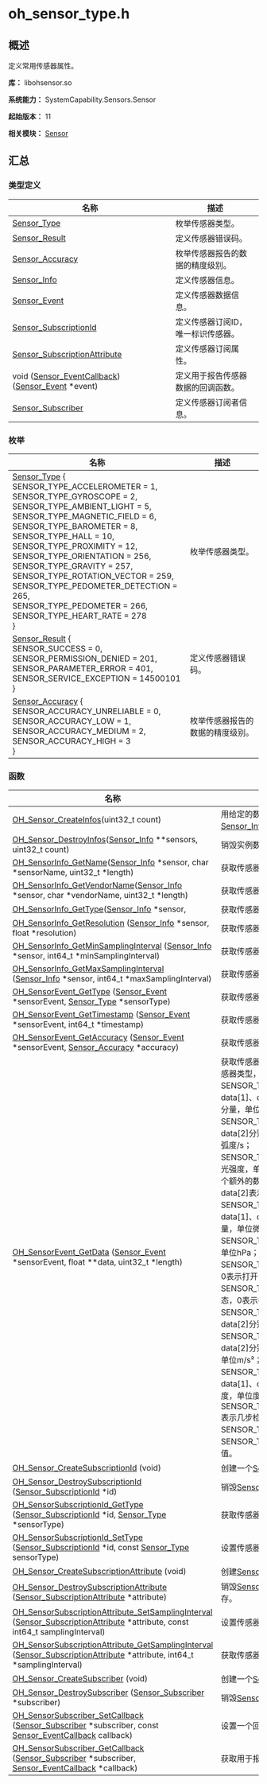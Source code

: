 # oh_sensor_type.h


## 概述

定义常用传感器属性。

**库：** libohsensor.so

**系统能力：** SystemCapability.Sensors.Sensor

**起始版本：** 11

**相关模块：** [Sensor](_sensor.md)


## 汇总


### 类型定义

| 名称 | 描述 |
| -------- | -------- |
| [Sensor_Type](_sensor.md#sensor_type) | 枚举传感器类型。  |
| [Sensor_Result](_sensor.md#sensor_result)                    | 定义传感器错误码。                 |
| [Sensor_Accuracy](_sensor.md#sensor_accuracy) | 枚举传感器报告的数据的精度级别。  |
| [Sensor_Info](_sensor.md#sensor_info) | 定义传感器信息。  |
| [Sensor_Event](_sensor.md#sensor_event) | 定义传感器数据信息。  |
| [Sensor_SubscriptionId](_sensor.md#sensor_subscriptionid) | 定义传感器订阅ID，唯一标识传感器。  |
| [Sensor_SubscriptionAttribute](_sensor.md#sensor_subscriptionattribute) | 定义传感器订阅属性。  |
| void ([Sensor_EventCallback](_sensor.md#sensor_eventcallback)) ([Sensor_Event](_sensor.md#sensor_event) \*event) | 定义用于报告传感器数据的回调函数。  |
| [Sensor_Subscriber](_sensor.md#sensor_subscriber) | 定义传感器订阅者信息。  |


### 枚举

| 名称 | 描述 |
| -------- | -------- |
| [Sensor_Type](_sensor.md#sensor_type) {<br/>SENSOR_TYPE_ACCELEROMETER = 1,<br/>SENSOR_TYPE_GYROSCOPE = 2, <br/>SENSOR_TYPE_AMBIENT_LIGHT = 5,<br/>SENSOR_TYPE_MAGNETIC_FIELD = 6,<br/>SENSOR_TYPE_BAROMETER = 8, <br/>SENSOR_TYPE_HALL = 10,<br/>SENSOR_TYPE_PROXIMITY = 12,<br/>SENSOR_TYPE_ORIENTATION = 256,<br/>SENSOR_TYPE_GRAVITY = 257, <br/>SENSOR_TYPE_ROTATION_VECTOR = 259,<br/>SENSOR_TYPE_PEDOMETER_DETECTION = 265, <br/>SENSOR_TYPE_PEDOMETER = 266,<br/>SENSOR_TYPE_HEART_RATE = 278<br/>} | 枚举传感器类型。  |
| [Sensor_Result](_sensor.md#sensor_result) {<br/>SENSOR_SUCCESS = 0, <br/>SENSOR_PERMISSION_DENIED = 201, <br/>SENSOR_PARAMETER_ERROR = 401, <br/>SENSOR_SERVICE_EXCEPTION = 14500101<br/>} | 定义传感器错误码。  |
| [Sensor_Accuracy](_sensor.md#sensor_accuracy) { <br/>SENSOR_ACCURACY_UNRELIABLE = 0,<br/>SENSOR_ACCURACY_LOW = 1, <br/>SENSOR_ACCURACY_MEDIUM = 2,<br/>SENSOR_ACCURACY_HIGH = 3<br/>} | 枚举传感器报告的数据的精度级别。  |


### 函数

| 名称 | 描述 |
| -------- | -------- |
| [OH_Sensor_CreateInfos](_sensor.md#oh_sensor_createinfos)(uint32_t count) | 用给定的数字创建一个实例数组，请参考 [Sensor_Info](_sensor.md#sensor_info)。 |
| [OH_Sensor_DestroyInfos](_sensor.md#oh_sensor_destroyinfos)([Sensor_Info](_sensor.md#sensor_info) \*\*sensors, uint32_t count) | 销毁实例数组并回收内存，请参考 [Sensor_Info](_sensor.md#sensor_info)。 |
| [OH_SensorInfo_GetName](_sensor.md#oh_sensorinfo_getname)([Sensor_Info](_sensor.md#sensor_info) \*sensor, char \*sensorName, uint32_t \*length) | 获取传感器名称。                                             |
| [OH_SensorInfo_GetVendorName](_sensor.md#oh_sensorinfo_getvendorname)([Sensor_Info](_sensor.md#sensor_info) \*sensor, char \*vendorName, uint32_t \*length) | 获取传感器的厂商名称。  |
| [OH_SensorInfo_GetType](_sensor.md#oh_sensorinfo_gettype)([Sensor_Info](_sensor.md#sensor_info) \*sensor, | 获取传感器类型。                                             |
| [OH_SensorInfo_GetResolution](_sensor.md#oh_sensorinfo_getresolution) ([Sensor_Info](_sensor.md#sensor_info) \*sensor, float \*resolution) | 获取传感器分辨率。  |
| [OH_SensorInfo_GetMinSamplingInterval](_sensor.md#oh_sensorinfo_getminsamplinginterval) ([Sensor_Info](_sensor.md#sensor_info) \*sensor, int64_t \*minSamplingInterval) | 获取传感器的最小数据上报间隔。  |
| [OH_SensorInfo_GetMaxSamplingInterval](_sensor.md#oh_sensorinfo_getmaxsamplinginterval) ([Sensor_Info](_sensor.md#sensor_info) \*sensor, int64_t \*maxSamplingInterval) | 获取传感器的最大数据上报间隔时间。  |
| [OH_SensorEvent_GetType](_sensor.md#oh_sensorevent_gettype) ([Sensor_Event](_sensor.md#sensor_event) \*sensorEvent, [Sensor_Type](_sensor.md#sensor_type) \*sensorType) | 获取传感器类型。                                             |
| [OH_SensorEvent_GetTimestamp](_sensor.md#oh_sensorevent_gettimestamp) ([Sensor_Event](_sensor.md#sensor_event) \*sensorEvent, int64_t \*timestamp) | 获取传感器数据的时间戳。  |
| [OH_SensorEvent_GetAccuracy](_sensor.md#oh_sensorevent_getaccuracy) ([Sensor_Event](_sensor.md#sensor_event) \*sensorEvent, [Sensor_Accuracy](_sensor.md#sensor_accuracy) \*accuracy) | 获取传感器数据的精度。                                       |
| [OH_SensorEvent_GetData](_sensor.md#oh_sensorevent_getdata) ([Sensor_Event](_sensor.md#sensor_event) \*sensorEvent, float \*\*data, uint32_t \*length) | 获取传感器数据。数据的长度和内容依赖于监听的传感器类型，传感器上报的数据格式如下： SENSOR_TYPE_ACCELEROMETER:data[0]、data[1]、data[2]分别表示设备x、y、z轴的加速度分量，单位m/s²；<br/>SENSOR_TYPE_GYROSCOPE:data[0]、data[1]、data[2]分别表示设备x、y、z轴的旋转角速度，单位弧度/s；<br/>SENSOR_TYPE_AMBIENT_LIGHT:data[0]表示环境光强度，单位lux；从API Version 12开始，将返回两个额外的数据，其中data[1]表示色温，单位kelvin；data[2]表示红外亮度，单位cd/m²；<br/>SENSOR_TYPE_MAGNETIC_FIELD:data[0]、data[1]、data[2]分别表示设备x、y、z轴的地磁分量，单位微特斯拉；<br/>SENSOR_TYPE_BAROMETER:data[0]表示气压值，单位hPa；<br/>SENSOR_TYPE_HALL: data[0]表示皮套吸合状态，0表示打开，大于0表示吸附；<br/>SENSOR_TYPE_PROXIMITY:data[0]表示接近状态，0表示接近，大于0表示远离； SENSOR_TYPE_ORIENTATION:data[0]、data[1]、data[2]分别表示设备绕z、x、y轴的角度，单位度；<br/>SENSOR_TYPE_GRAVITY:data[0]、data[1]、data[2]分别表示设备x、y、z轴的重力加速度分量，单位m/s²；<br/>SENSOR_TYPE_ROTATION_VECTOR:data[0]、data[1]、data[2]分别表示设备x、y、z轴的旋转角度，单位度，data[3]表示旋转向量元素；<br/>SENSOR_TYPE_PEDOMETER_DETECTION:data[0]表示几步检测状态，1表示检测到了步数变化；<br/>SENSOR_TYPE_PEDOMETER:data[0]表示步数；<br/>SENSOR_TYPE_HEART_RATE:data[0]表示心率数值。 |
| [OH_Sensor_CreateSubscriptionId](_sensor.md#oh_sensor_createsubscriptionid) (void) | 创建一个[Sensor_SubscriptionId](_sensor.md#sensor_subscriptionid)实例。  |
| [OH_Sensor_DestroySubscriptionId](_sensor.md#oh_sensor_destroysubscriptionid) ([Sensor_SubscriptionId](_sensor.md#sensor_subscriptionid) \*id) | 销毁[Sensor_SubscriptionId](_sensor.md#sensor_subscriptionid)实例并回收内存。  |
| [OH_SensorSubscriptionId_GetType](_sensor.md#oh_sensorsubscriptionid_gettype) ([Sensor_SubscriptionId](_sensor.md#sensor_subscriptionid) \*id, [Sensor_Type](_sensor.md#sensor_type) \*sensorType) | 获取传感器类型。                                             |
| [OH_SensorSubscriptionId_SetType](_sensor.md#oh_sensorsubscriptionid_settype) ([Sensor_SubscriptionId](_sensor.md#sensor_subscriptionid) \*id, const [Sensor_Type](_sensor.md#sensor_type) sensorType) | 设置传感器类型。  |
| [OH_Sensor_CreateSubscriptionAttribute](_sensor.md#oh_sensor_createsubscriptionattribute) (void) | 创建[Sensor_SubscriptionAttribute](_sensor.md#sensor_subscriptionattribute)实例。  |
| [OH_Sensor_DestroySubscriptionAttribute](_sensor.md#oh_sensor_destroysubscriptionattribute) ([Sensor_SubscriptionAttribute](_sensor.md#sensor_subscriptionattribute) \*attribute) | 销毁[Sensor_SubscriptionAttribute](_sensor.md#sensor_subscriptionattribute)实例并回收内存。  |
| [OH_SensorSubscriptionAttribute_SetSamplingInterval](_sensor.md#oh_sensorsubscriptionattribute_setsamplinginterval) ([Sensor_SubscriptionAttribute](_sensor.md#sensor_subscriptionattribute) \*attribute, const int64_t samplingInterval) | 设置传感器数据报告间隔。  |
| [OH_SensorSubscriptionAttribute_GetSamplingInterval](_sensor.md#oh_sensorsubscriptionattribute_getsamplinginterval) ([Sensor_SubscriptionAttribute](_sensor.md#sensor_subscriptionattribute) \*attribute, int64_t \*samplingInterval) | 获取传感器数据报告间隔。  |
| [OH_Sensor_CreateSubscriber](_sensor.md#oh_sensor_createsubscriber) (void) | 创建一个[Sensor_Subscriber](_sensor.md#sensor_subscriber)实例。 |
| [OH_Sensor_DestroySubscriber](_sensor.md#oh_sensor_destroysubscriber) ([Sensor_Subscriber](_sensor.md#sensor_subscriber) \*subscriber) | 销毁[Sensor_Subscriber](_sensor.md#sensor_subscriber)实例并回收内存。  |
| [OH_SensorSubscriber_SetCallback](_sensor.md#oh_sensorsubscriber_setcallback) ([Sensor_Subscriber](_sensor.md#sensor_subscriber) \*subscriber, const [Sensor_EventCallback](_sensor.md#sensor_eventcallback) callback) | 设置一个回调函数来报告传感器数据。  |
| [OH_SensorSubscriber_GetCallback](_sensor.md#oh_sensorsubscriber_getcallback) ([Sensor_Subscriber](_sensor.md#sensor_subscriber) \*subscriber, [Sensor_EventCallback](_sensor.md#sensor_eventcallback) \*callback) | 获取用于报告传感器数据的回调函数。                           |
